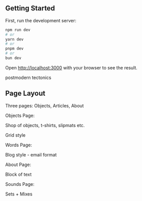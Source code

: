 ## Getting Started

First, run the development server:

```bash
npm run dev
# or
yarn dev
# or
pnpm dev
# or
bun dev
```

Open [http://localhost:3000](http://localhost:3000) with your browser to see the result.

postmodern tectonics

## Page Layout

Three pages: Objects, Articles, About

Objects Page:

Shop of objects, t-shirts, slipmats etc.

Grid style 

Words Page:

Blog style - email format

About Page:

Block of text

Sounds Page:

Sets + Mixes

